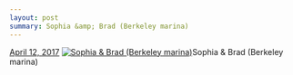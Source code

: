 ```yaml
---
layout: post
summary: Sophia &amp; Brad (Berkeley marina)
---
```


<p>
  <time><a href="/616">April 12, 2017</a></time>
  <a href="/616"><img src="{{ site.assets_url }}/616-640.jpg" srcset="{{ site.assets_url }}/616-320.jpg 320w, {{ site.assets_url }}/616-640.jpg 640w, {{ site.assets_url }}/616-960.jpg 960w, {{ site.assets_url }}/616-1280.jpg 1280w" sizes="(min-width: 700px) 50vw, calc(100vw - 2rem)" alt="Sophia &amp; Brad (Berkeley marina)" /></a><span>Sophia &amp; Brad (Berkeley marina)</span>
</p>

